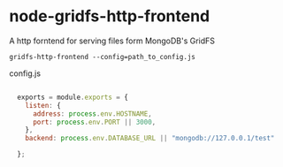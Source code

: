 node-gridfs-http-frontend
=========================

A http forntend for serving files form MongoDB's GridFS

```shell
gridfs-http-frontend --config=path_to_config.js
```
config.js


```javascript

  exports = module.exports = {
    listen: {
      address: process.env.HOSTNAME,
      port: process.env.PORT || 3000,
    },
    backend: process.env.DATABASE_URL || "mongodb://127.0.0.1/test"

  };

```

